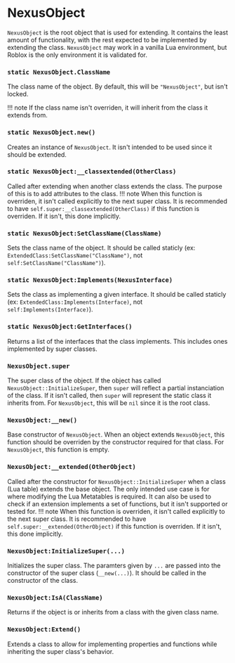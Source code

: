 # NexusObject

`NexusObject` is the root object that is used for extending.
It contains the least amount of functionality, with the rest
expected to be implemented by extending the class. `NexusObject`
may work in a vanilla Lua environment, but Roblox is the only
environment it is validated for.

### `static NexusObject.ClassName`
The class name of the object. By default, this will
be `"NexusObject"`, but isn't locked.

!!! note
    If the class name isn't overriden, it will inherit
    from the class it extends from.

### `static NexusObject.new()`
Creates an instance of `NexusObject`. It isn't intended
to be used since it should be extended.

### `static NexusObject:__classextended(OtherClass)`

Called after extending when another class extends
the class. The purpose of this is to add attributes
to the class.
!!! note
    When this function is overriden, it isn't called
    explicitly to the next super class. It is recommended to
    have `self.super:__classextended(OtherClass)` if this function
    is overriden. If it isn't, this done implicitly.

### `static NexusObject:SetClassName(ClassName)`
Sets the class name of the object. It should be called staticly
(ex: `ExtendedClass:SetClassName("ClassName")`, not
`self:SetClassName("ClassName")`).

### `static NexusObject:Implements(NexusInterface)`
Sets the class as implementing a given interface. It should 
be called staticly (ex: `ExtendedClass:Implements(Interface)`,
not `self:Implements(Interface)`).

### `static NexusObject:GetInterfaces()`
Returns a list of the interfaces that the class implements.
This includes ones implemented by super classes.

### `NexusObject.super`
The super class of the object. If the object has called
`NexusObject::InitializeSuper`, then `super` will reflect
a partial instanciation of the class. If it isn't called,
then `super` will represent the static class it inherits from.
For `NexusObject`, this will be `nil` since it is the
root class.

### `NexusObject:__new()`
Base constructor of `NexusObject`. When an object extends
`NexusObject`, this function should be overriden by the
constructor required for that class. For `NexusObject`,
this function is empty.

### `NexusObject:__extended(OtherObject)`
Called after the constructor for `NexusObject::InitializeSuper`
when a class (Lua table) extends the base object. The
only intended use case is for where modifying
the Lua Metatables is required. It can also be used to
check if an extension implements a set of functions,
but it isn't supported or tested for.
!!! note
    When this function is overriden, it isn't called
    explicitly to the next super class. It is recommended to
    have `self.super:__extended(OtherObject)` if this function
    is overriden. If it isn't, this done implicitly.

### `NexusObject:InitializeSuper(...)`
Initializes the super class. The paramters given by `...`
are passed into the constructor of the super class (`__new(...)`).
It should be called in the constructor of the class.

### `NexusObject:IsA(ClassName)`
Returns if the object is or inherits from a class
with the given class name.

### `NexusObject:Extend()`
Extends a class to allow for implementing properties and
functions while inheriting the super class's behavior.